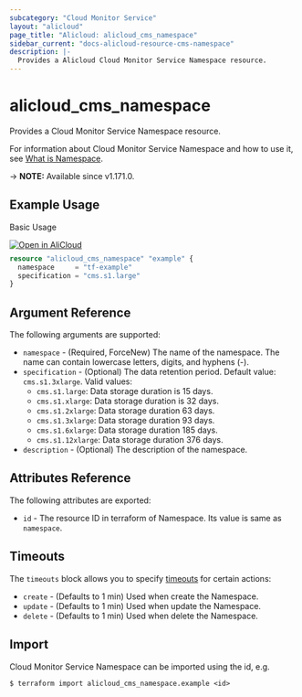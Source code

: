 ```yaml
---
subcategory: "Cloud Monitor Service"
layout: "alicloud"
page_title: "Alicloud: alicloud_cms_namespace"
sidebar_current: "docs-alicloud-resource-cms-namespace"
description: |-
  Provides a Alicloud Cloud Monitor Service Namespace resource.
---
```


# alicloud_cms_namespace

Provides a Cloud Monitor Service Namespace resource.

For information about Cloud Monitor Service Namespace and how to use it, see [What is Namespace](https://www.alibabacloud.com/help/en/cloudmonitor/latest/createhybridmonitornamespace).

-> **NOTE:** Available since v1.171.0.

## Example Usage

Basic Usage

<div style="display: block;margin-bottom: 40px;"><div class="oics-button" style="float: right;position: absolute;margin-bottom: 10px;">
  <a href="https://api.aliyun.com/terraform?resource=alicloud_cms_namespace&exampleId=21824ffe-22ff-339a-af06-13bd61a2ebcee92bf83a&activeTab=example&spm=docs.r.cms_namespace.0.21824ffe22&intl_lang=EN_US" target="_blank">
    <img alt="Open in AliCloud" src="https://img.alicdn.com/imgextra/i1/O1CN01hjjqXv1uYUlY56FyX_!!6000000006049-55-tps-254-36.svg" style="max-height: 44px; max-width: 100%;">
  </a>
</div></div>

```terraform
resource "alicloud_cms_namespace" "example" {
  namespace     = "tf-example"
  specification = "cms.s1.large"
}
```

## Argument Reference

The following arguments are supported:

* `namespace` - (Required, ForceNew) The name of the namespace. The name can contain lowercase letters, digits, and hyphens (-).
* `specification` - (Optional) The data retention period. Default value: `cms.s1.3xlarge`. Valid values:
  - `cms.s1.large`: Data storage duration is 15 days.
  - `cms.s1.xlarge`: Data storage duration is 32 days.
  - `cms.s1.2xlarge`: Data storage duration 63 days.
  - `cms.s1.3xlarge`: Data storage duration 93 days.
  - `cms.s1.6xlarge`: Data storage duration 185 days.
  - `cms.s1.12xlarge`: Data storage duration 376 days.
* `description` - (Optional) The description of the namespace.

## Attributes Reference

The following attributes are exported:

* `id` - The resource ID in terraform of Namespace. Its value is same as `namespace`.

## Timeouts

The `timeouts` block allows you to specify [timeouts](https://www.terraform.io/docs/configuration-0-11/resources.html#timeouts) for certain actions:

* `create` - (Defaults to 1 min) Used when create the Namespace.
* `update` - (Defaults to 1 min) Used when update the Namespace.
* `delete` - (Defaults to 1 min) Used when delete the Namespace.

## Import

Cloud Monitor Service Namespace can be imported using the id, e.g.

```shell
$ terraform import alicloud_cms_namespace.example <id>
```
